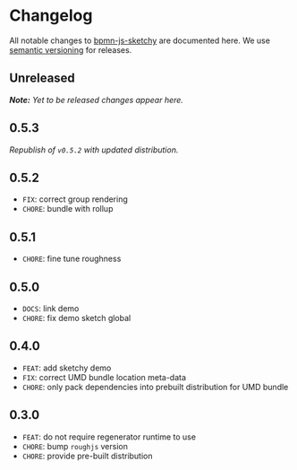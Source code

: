# Changelog

All notable changes to [bpmn-js-sketchy](https://github.com/bpmn-io/bpmn-js-sketchy) are documented here. We use [semantic versioning](http://semver.org/) for releases.

## Unreleased

___Note:__ Yet to be released changes appear here._

## 0.5.3

_Republish of `v0.5.2` with updated distribution._

## 0.5.2

* `FIX`: correct group rendering
* `CHORE`: bundle with rollup

## 0.5.1

* `CHORE`: fine tune roughness

## 0.5.0

* `DOCS`: link demo
* `CHORE`: fix demo sketch global

## 0.4.0

* `FEAT`: add sketchy demo
* `FIX`: correct UMD bundle location meta-data
* `CHORE`: only pack dependencies into prebuilt distribution for UMD bundle

## 0.3.0

* `FEAT`: do not require regenerator runtime to use
* `CHORE`: bump `roughjs` version
* `CHORE`: provide pre-built distribution